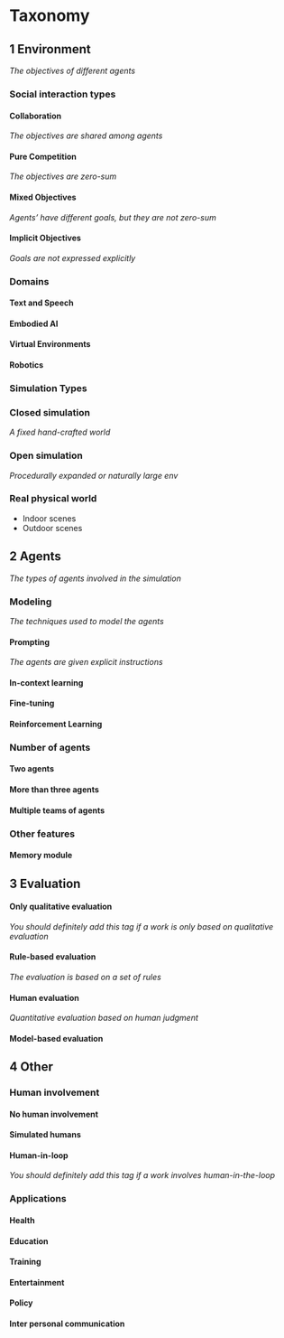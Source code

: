 # Taxonomy
## 1 Environment
*The objectives of different agents*
### Social interaction types 

#### Collaboration
*The objectives are shared among agents*

#### Pure Competition
*The objectives are zero-sum*

#### Mixed Objectives
*Agents’ have different goals, but they are not zero-sum*

#### Implicit Objectives
*Goals are not expressed explicitly*

### Domains

#### Text and Speech

#### Embodied AI

#### Virtual Environments

#### Robotics

### Simulation Types
### Closed simulation
*A fixed hand-crafted world*

### Open simulation
*Procedurally expanded or naturally large env*

### Real physical world
* Indoor scenes
* Outdoor scenes

## 2 Agents
*The types of agents involved in the simulation*

### Modeling
*The techniques used to model the agents*

#### Prompting
*The agents are given explicit instructions*

#### In-context learning

#### Fine-tuning

#### Reinforcement Learning

### Number of agents
#### Two agents
#### More than three agents
#### Multiple teams of agents

### Other features

#### Memory module

## 3 Evaluation

#### Only qualitative evaluation
*You should definitely add this tag if a work is only based on qualitative evaluation*

#### Rule-based evaluation
*The evaluation is based on a set of rules*

#### Human evaluation
*Quantitative evaluation based on human judgment*

#### Model-based evaluation


## 4 Other

### Human involvement
#### No human involvement
#### Simulated humans
#### Human-in-loop
*You should definitely add this tag if a work involves human-in-the-loop*

### Applications
#### Health
#### Education
#### Training
#### Entertainment
#### Policy
#### Inter personal communication

